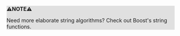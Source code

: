 <div style="margin:2em; background-color: #e0e0e0;">

<strong>⚠️NOTE️️️⚠️</strong>

Need more elaborate string algorithms? Check out Boost's string functions.
</div>


